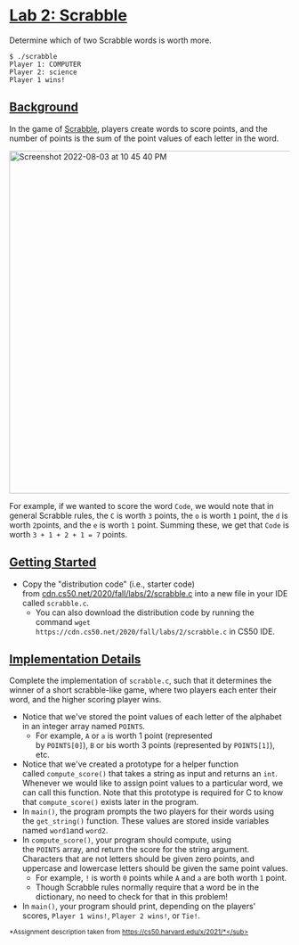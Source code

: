 [Lab 2: Scrabble](https://cs50.harvard.edu/x/2021/labs/2/#lab-2-scrabble)
=========================================================================

Determine which of two Scrabble words is worth more.

```
$ ./scrabble
Player 1: COMPUTER
Player 2: science
Player 1 wins!

```

[Background](https://cs50.harvard.edu/x/2021/labs/2/#background)
----------------------------------------------------------------

In the game of [Scrabble](https://scrabble.hasbro.com/en-us/rules), players create words to score points, and the number of points is the sum of the point values of each letter in the word.

<img width="615" alt="Screenshot 2022-08-03 at 10 45 40 PM" src="https://user-images.githubusercontent.com/66112309/182638130-a5023156-165a-4c48-8176-ffb53a29e7eb.png">

For example, if we wanted to score the word `Code`, we would note that in general Scrabble rules, the `C` is worth `3` points, the `o` is worth `1` point, the `d` is worth `2`points, and the `e` is worth `1` point. Summing these, we get that `Code` is worth `3 + 1 + 2 + 1 = 7` points.

[Getting Started](https://cs50.harvard.edu/x/2021/labs/2/#getting-started)
--------------------------------------------------------------------------

-   Copy the "distribution code" (i.e., starter code) from [cdn.cs50.net/2020/fall/labs/2/scrabble.c](https://cdn.cs50.net/2020/fall/labs/2/scrabble.c) into a new file in your IDE called `scrabble.c`.
    -   You can also download the distribution code by running the command `wget https://cdn.cs50.net/2020/fall/labs/2/scrabble.c` in CS50 IDE.

[Implementation Details](https://cs50.harvard.edu/x/2021/labs/2/#implementation-details)
----------------------------------------------------------------------------------------

Complete the implementation of `scrabble.c`, such that it determines the winner of a short scrabble-like game, where two players each enter their word, and the higher scoring player wins.

-   Notice that we've stored the point values of each letter of the alphabet in an integer array named `POINTS`.
    -   For example, `A` or `a` is worth 1 point (represented by `POINTS[0]`), `B` or `b`is worth 3 points (represented by `POINTS[1]`), etc.
-   Notice that we've created a prototype for a helper function called `compute_score()` that takes a string as input and returns an `int`. Whenever we would like to assign point values to a particular word, we can call this function. Note that this prototype is required for C to know that `compute_score()` exists later in the program.
-   In `main()`, the program prompts the two players for their words using the `get_string()` function. These values are stored inside variables named `word1`and `word2`.
-   In `compute_score()`, your program should compute, using the `POINTS` array, and return the score for the string argument. Characters that are not letters should be given zero points, and uppercase and lowercase letters should be given the same point values.
    -   For example, `!` is worth `0` points while `A` and `a` are both worth `1` point.
    -   Though Scrabble rules normally require that a word be in the dictionary, no need to check for that in this problem!
-   In `main()`, your program should print, depending on the players' scores, `Player 1 wins!`, `Player 2 wins!`, or `Tie!`.

<sub>*Assignment description taken from https://cs50.harvard.edu/x/2021/*</sub>
